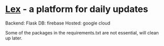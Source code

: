 # [Lex](https://getlex-5b86d.appspot.com/create) - a platform for daily updates
Backend: Flask
DB: firebase
Hosted: google cloud

Some of the packages in the requirements.txt are not essential, will clean up later.
